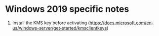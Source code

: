 # Windows 2019 specific notes
1. Install the KMS key before activating (https://docs.microsoft.com/en-us/windows-server/get-started/kmsclientkeys)
